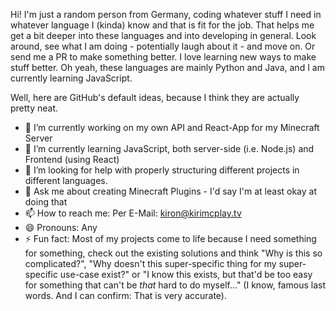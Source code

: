 Hi!
I'm just a random person from Germany, coding whatever stuff I need in whatever language I (kinda) know and that is fit for the job.
That helps me get a bit deeper into these languages and into developing in general.
Look around, see what I am doing - potentially laugh about it - and move on.
Or send me a PR to make something better.
I love learning new ways to make stuff better.
Oh yeah, these languages are mainly Python and Java, and I am currently learning JavaScript.

Well, here are GitHub's default ideas, because I think they are actually pretty neat.

- 🔭 I’m currently working on my own API and React-App for my Minecraft Server
- 🌱 I’m currently learning JavaScript, both server-side (i.e. Node.js) and Frontend (using React)
- 🤔 I’m looking for help with properly structuring different projects in different languages.
- 💬 Ask me about creating Minecraft Plugins - I'd say I'm at least okay at doing that
- 📫 How to reach me: Per E-Mail: [kiron@kirimcplay.tv](mailto:kiron@kirimcplay.tv)
- 😄 Pronouns: Any
- ⚡ Fun fact: Most of my projects come to life because I need something for something, check out the existing solutions and think "Why is this so complicated?", "Why doesn't this super-specific thing for my super-specific use-case exist?" or "I know this exists, but that'd be too easy for something that can't be *that* hard to do myself..." (I know, famous last words. And I can confirm: That is very accurate).
